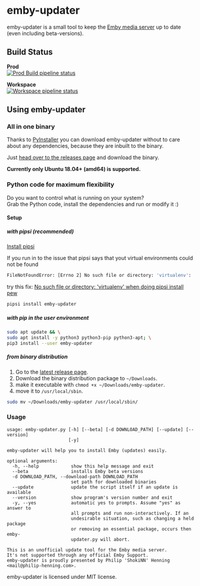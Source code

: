 # emby-updater

emby-updater is a small tool to keep the [Emby media server](https://emby.media/) up to date (even including beta-versions).

## Build Status

**Prod**  
[![Prod Build pipeline status](https://ci.mischaufen.de/api/v1/teams/emby_updater/pipelines/emby-updater/jobs/build/badge)](https://ci.mischaufen.de/teams/emby_updater/pipelines/emby-updater/jobs/build/builds/)

**Workspace**  
[![Workspace pipeline status](https://ci.mischaufen.de/api/v1/teams/emby_updater/pipelines/emby-updater/jobs/build/badge)](https://ci.mischaufen.de/teams/emby_updater/pipelines/emby-updater/jobs/build/builds/)

## Using emby-updater

### All in one binary

Thanks to [PyInstaller](https://www.pyinstaller.org/) you can download emby-updater without to care about any dependencies, because they are inbuilt to the binary. 

Just [head over to the releases page](https://github.com/shokinn/emby-updater/releases) and download the binary.

**Currently only Ubuntu 18.04+ (amd64) is supported.**

### Python code for maximum flexibility

Do you want to control what is running on your system?  
Grab the Python code, install the dependencies and run or modify it :)

#### Setup

##### with pipsi (recommended)

[Install pipsi](https://github.com/mitsuhiko/pipsi#how-do-i-get-it)

If you run in to the issue that pipsi says that yout virtual environments could not be found

```bash
FileNotFoundError: [Errno 2] No such file or directory: 'virtualenv': 'virtualenv'
```

try this fix:
[No such file or directory: 'virtualenv' when doing pipsi install pew](https://github.com/mitsuhiko/pipsi/issues/125#issuecomment-385222725)


```bash
pipsi install emby-updater
```

##### with pip in the user environment

```bash
sudo apt update && \
sudo apt install -y python3 python3-pip python3-apt; \
pip3 install --user emby-updater
```

##### from binary distribution

1. Go to the [latest release page](https://github.com/shokinn/emby-updater/releases/latest).
2. Download the binary distribution package to `~/Downloads`.
3. make it executable with `chmod +x ~/Downloads/emby-updater`.
4. move it to `/usr/local/sbin`.

```bash
sudo mv ~/Downloads/emby-updater /usr/local/sbin/
```


### Usage

```
usage: emby-updater.py [-h] [--beta] [-d DOWNLOAD_PATH] [--update] [--version]
                       [-y]

emby-updater will help you to install Emby (updates) easily.

optional arguments:
  -h, --help            show this help message and exit
  --beta                installs Emby beta versions
  -d DOWNLOAD_PATH, --download-path DOWNLOAD_PATH
                        set path for downloaded binaries
  --update              update the script itself if an update is available
  --version             show program's version number and exit
  -y, --yes             automatic yes to prompts. Assume "yes" as answer to
                        all prompts and run non-interactively. If an
                        undesirable situation, such as changing a held package
                        or removing an essential package, occurs then emby-
                        updater.py will abort.

This is an unofficial update tool for the Emby media server.
It's not supported through any official Emby Support.
emby-updater is proudly presented by Philip 'ShokiNN' Henning <mail@philip-henning.com>.
```

emby-updater is licensed under MIT license.
